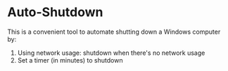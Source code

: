 # Auto-Shutdown
This is a convenient tool to automate shutting down a Windows computer by:
1. Using network usage: shutdown when there's no network usage
2. Set a timer (in minutes) to shutdown

